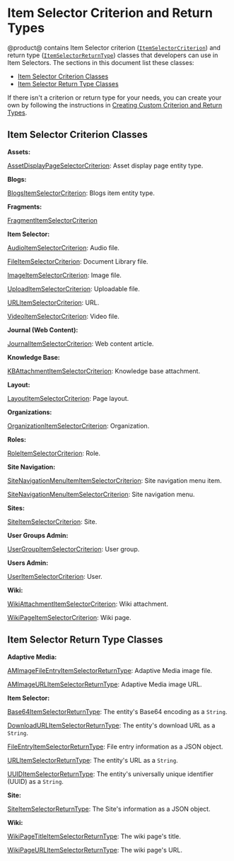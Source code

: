 # Item Selector Criterion and Return Types [](id=item-selector-criterion-and-return-types)

@product@ contains Item Selector criterion 
([`ItemSelectorCriterion`](@app-ref@/item-selector/latest/javadocs/com/liferay/item/selector/ItemSelectorCriterion.html)) 
and return type 
([`ItemSelectorReturnType`](@app-ref@/item-selector/latest/javadocs/com/liferay/item/selector/ItemSelectorReturnType.html)) 
classes that developers can use in Item Selectors. The sections in this document 
list these classes: 

-   [Item Selector Criterion Classes](#item-selector-criterion-classes)
-   [Item Selector Return Type Classes](#item-selector-return-type-classes)

If there isn't a criterion or return type for your needs, you can create your 
own by following the instructions in 
[Creating Custom Criterion and Return Types](/docs/7-2/frameworks/-/knowledge_base/f/creating-custom-criterion-and-return-types). 

## Item Selector Criterion Classes [](id=item-selector-criterion-classes)

**Assets:**

[AssetDisplayPageSelectorCriterion](@app-ref@/asset/latest/javadocs/com/liferay/asset/display/page/item/selector/criterion/AssetDisplayPageSelectorCriterion.html): 
Asset display page entity type. 

**Blogs:**

[BlogsItemSelectorCriterion](@app-ref@/blogs/latest/javadocs/com/liferay/blogs/item/selector/criterion/BlogsItemSelectorCriterion.html): 
Blogs item entity type. 

**Fragments:**

[FragmentItemSelectorCriterion](@app-ref@/fragment/latest/javadocs/com/liferay/fragment/item/selector/criterion/FragmentItemSelectorCriterion.html)

**Item Selector:**

[AudioItemSelectorCriterion](@app-ref@/item-selector/latest/javadocs/com/liferay/item/selector/criteria/audio/criterion/AudioItemSelectorCriterion.html): 
Audio file. 

[FileItemSelectorCriterion](@app-ref@/item-selector/latest/javadocs/com/liferay/item/selector/criteria/file/criterion/FileItemSelectorCriterion.html): 
Document Library file. 

[ImageItemSelectorCriterion](@app-ref@/item-selector/latest/javadocs/com/liferay/item/selector/criteria/image/criterion/ImageItemSelectorCriterion.html): 
Image file. 

[UploadItemSelectorCriterion](@app-ref@/item-selector/latest/javadocs/com/liferay/item/selector/criteria/upload/criterion/UploadItemSelectorCriterion.html):
Uploadable file. 

[URLItemSelectorCriterion](@app-ref@/item-selector/latest/javadocs/com/liferay/item/selector/criteria/url/criterion/URLItemSelectorCriterion.html):
URL. 

[VideoItemSelectorCriterion](@app-ref@/item-selector/latest/javadocs/com/liferay/item/selector/criteria/video/criterion/VideoItemSelectorCriterion.html):
Video file. 

**Journal (Web Content):**

[JournalItemSelectorCriterion](@app-ref@/journal/latest/javadocs/com/liferay/journal/item/selector/criterion/JournalItemSelectorCriterion.html): 
Web content article. 

**Knowledge Base:**

[KBAttachmentItemSelectorCriterion](@app-ref@/knowledge-base/latest/javadocs/com/liferay/knowledge/base/item/selector/criterion/KBAttachmentItemSelectorCriterion.html): 
Knowledge base attachment. 

**Layout:**

[LayoutItemSelectorCriterion](@app-ref@/layout/latest/javadocs/com/liferay/layout/item/selector/criterion/LayoutItemSelectorCriterion.html): 
Page layout. 

**Organizations:**

[OrganizationItemSelectorCriterion](@app-ref@/organizations/latest/javadocs/com/liferay/organizations/item/selector/OrganizationItemSelectorCriterion.html): 
Organization. 

**Roles:**

[RoleItemSelectorCriterion](@app-ref@/roles/latest/javadocs/com/liferay/roles/item/selector/RoleItemSelectorCriterion.html): 
Role. 

**Site Navigation:**

[SiteNavigationMenuItemItemSelectorCriterion](@app-ref@/site-navigation/latest/javadocs/com/liferay/site/navigation/item/selector/criterion/SiteNavigationMenuItemItemSelectorCriterion.html): 
Site navigation menu item.

[SiteNavigationMenuItemSelectorCriterion](@app-ref@/site-navigation/latest/javadocs/com/liferay/site/navigation/item/selector/criterion/SiteNavigationMenuItemSelectorCriterion.html): 
Site navigation menu. 

**Sites:**

[SiteItemSelectorCriterion](@app-ref@/site/latest/javadocs/com/liferay/site/item/selector/criterion/SiteItemSelectorCriterion.html): 
Site.

**User Groups Admin:**

[UserGroupItemSelectorCriterion](@app-ref@/user-groups-admin/latest/javadocs/com/liferay/user/groups/admin/item/selector/UserGroupItemSelectorCriterion.html): 
User group.

**Users Admin:**

[UserItemSelectorCriterion](@app-ref@/users-admin/latest/javadocs/com/liferay/users/admin/item/selector/UserItemSelectorCriterion.html): 
User. 

**Wiki:** 

[WikiAttachmentItemSelectorCriterion](@app-ref@/wiki/latest/javadocs/com/liferay/wiki/item/selector/criterion/WikiAttachmentItemSelectorCriterion.html): 
Wiki attachment.

[WikiPageItemSelectorCriterion](@app-ref@/wiki/latest/javadocs/com/liferay/wiki/item/selector/criterion/WikiPageItemSelectorCriterion.html): 
Wiki page.

## Item Selector Return Type Classes [](id=item-selector-return-type-classes)

**Adaptive Media:**

[AMImageFileEntryItemSelectorReturnType](@app-ref@/adaptive-media/latest/javadocs/com/liferay/adaptive/media/image/item/selector/AMImageFileEntryItemSelectorReturnType.html): 
Adaptive Media image file. 

[AMImageURLItemSelectorReturnType](@app-ref@/adaptive-media/latest/javadocs/com/liferay/adaptive/media/image/item/selector/AMImageURLItemSelectorReturnType.html): 
Adaptive Media image URL.

**Item Selector:**

[Base64ItemSelectorReturnType](@app-ref@/item-selector/latest/javadocs/com/liferay/item/selector/criteria/Base64ItemSelectorReturnType.html): 
The entity's Base64 encoding as a `String`. 

[DownloadURLItemSelectorReturnType](@app-ref@/item-selector/latest/javadocs/com/liferay/item/selector/criteria/DownloadURLItemSelectorReturnType.html): 
The entity's download URL as a `String`. 

[FileEntryItemSelectorReturnType](@app-ref@/item-selector/latest/javadocs/com/liferay/item/selector/criteria/FileEntryItemSelectorReturnType.html): 
File entry information as a JSON object. 

[URLItemSelectorReturnType](@app-ref@/item-selector/latest/javadocs/com/liferay/item/selector/criteria/URLItemSelectorReturnType.html): 
The entity's URL as a `String`. 

[UUIDItemSelectorReturnType](@app-ref@/item-selector/latest/javadocs/com/liferay/item/selector/criteria/UUIDItemSelectorReturnType.html): 
The entity's universally unique identifier (UUID) as a `String`. 

**Site:**

[SiteItemSelectorReturnType](@app-ref@/site/latest/javadocs/com/liferay/site/item/selector/criteria/SiteItemSelectorReturnType.html): 
The Site's information as a JSON object. 

**Wiki:**

[WikiPageTitleItemSelectorReturnType](@app-ref@/wiki/latest/javadocs/com/liferay/wiki/item/selector/WikiPageTitleItemSelectorReturnType.html): 
The wiki page's title. 

[WikiPageURLItemSelectorReturnType](@app-ref@/wiki/latest/javadocs/com/liferay/wiki/item/selector/WikiPageURLItemSelectorReturnType.html): 
The wiki page's URL. 
